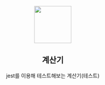 <p align="middle" >
  <img width="100px;" src="https://github.com/next-step/js-calculator/raw/main/src/images/calculator_icon.png"/>
</p>
<h2 align="middle">계산기</h2>
<p align="middle">jest를 이용해 테스트해보는 계산기(테스트)</p>
